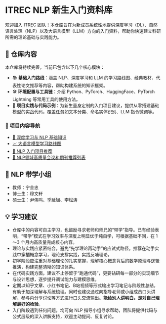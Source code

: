 # ITREC NLP 新生入门资料库

欢迎加入 ITREC 团队！本仓库旨在为新成员系统性地提供深度学习（DL）、自然语言处理（NLP）以及大语言模型（LLM）方向的入门资料，帮助你快速建立科研所需的理论基础与实践能力。

## 📌 仓库内容

本仓库将持续完善，当前已包含以下几个核心模块：

* 📚 **基础入门路线**：涵盖 NLP、深度学习和 LLM 的学习路线图、经典教材、代表性论文推荐等内容，帮助构建系统的知识框架。
* 🛠 **环境配置与工具链**：介绍 Python、PyTorch、HuggingFace、PyTorch Lightning 等常用工具的使用方法。
* 🎯 **项目实践与代码示例**：为新生量身定制的入门项目建议，提供从零搭建基础模型的实战代码，覆盖任务如文本分类、命名实体识别、LLM 指令微调等。

### 📂 项目内容导航

* [🧠 深度学习与 NLP 基础知识](./Deep-NLP-Foundations.md)
* [📈 大语言模型学习路线图](./LLM-Roadmap.md)
* [🚀 NLP 入门项目推荐](./​​NLP-Starter-Projects.md)
* [📄 NLP领域高质量会议和期刊推荐列表](./NLP_Top_Conferences_Journals_List.md)

## 🧭 NLP 带学小组

* 教师：宁金忠
* 博士生：穆文轩
* 硕士生：尹伟鸣、季延旭、李松涛


## 💡 学习建议

* 仓库中的内容可自主学习，也鼓励寻求老师和师兄的“带学”指导。已有经验表明，“带学”模式在学习效率与深度上明显优于纯自学，可根据基础不同，在 1～3 个月内高质量完成核心内容。
* 理论与实践应紧密结合，避免“先学理论再动手”的应试式路径。推荐在动手实践中穿插概念学习，理论支撑实践，实践反哺理论。
* 初学阶段应注重对基础理论的扎实掌握，理解核心概念背后的数学原理与逻辑推演，构建完整清晰的知识体系。
* 在代码实践方面，建议不止停留于“跑通代码”，更要钻研每一部分的实现细节与设计思想，逐步提升调试能力与建模思维。
* 定期以知乎文章、小红书笔记、B站视频等形式输出学习笔记与阶段性总结，有助于加深理解与系统梳理。同时也建议通过向指导老师或小组成员口头讲解、参与内分享讨论等方式进行口头交流输出。**能给别人讲明白，是对自己理解最好的检验**。
* 入门阶段遇到任何问题，均可向 NLP 指导小组寻求帮助，团队将提供代码与公式层级的深入讲解支持，欢迎主动提问、反复讨论。



